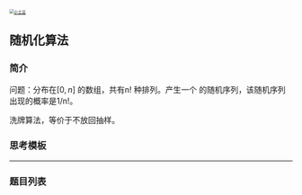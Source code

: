 <p> 
<a href="http://coco66.info:88">
<img src="http://coco66.info:88/leetcode/picture/home.png" alt="小土豆" style="zoom:50%;" /></a>
</p>

## 随机化算法

### 简介

问题：分布在$[0,n]$ 的数组，共有n! 种排列。产生一个 的随机序列，该随机序列出现的概率是1/n!。

洗牌算法，等价于不放回抽样。

### 思考模板



----

### 题目列表 





